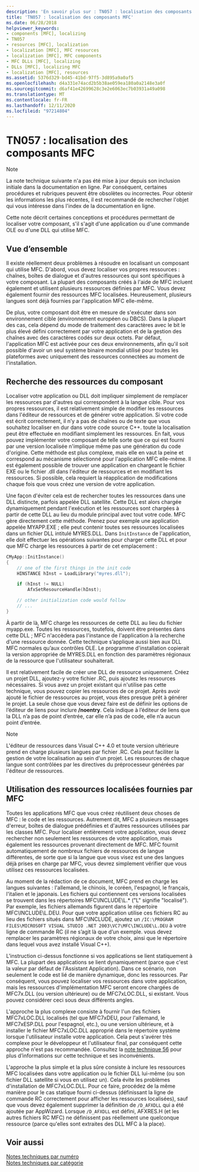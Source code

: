 ```yaml
---
description: 'En savoir plus sur : TN057 : localisation des composants MFC'
title: 'TN057 : localisation des composants MFC'
ms.date: 06/28/2018
helpviewer_keywords:
- components [MFC], localizing
- TN057
- resources [MFC], localization
- localization [MFC], MFC resources
- localization [MFC], MFC components
- MFC DLLs [MFC], localizing
- DLLs [MFC], localizing MFC
- localization [MFC], resources
ms.assetid: 5376d329-bd45-41bd-97f5-3d895a9a0af5
ms.openlocfilehash: d4a331e74acd2b5b38ae059ea180a0a2148e3a0f
ms.sourcegitcommit: d6af41e42699628c3e2e6063ec7b03931a49a098
ms.translationtype: MT
ms.contentlocale: fr-FR
ms.lasthandoff: 12/11/2020
ms.locfileid: "97214804"
---
```

# <a name="tn057-localization-of-mfc-components"></a>TN057 : localisation des composants MFC

> [!NOTE]
> La note technique suivante n'a pas été mise à jour depuis son inclusion initiale dans la documentation en ligne. Par conséquent, certaines procédures et rubriques peuvent être obsolètes ou incorrectes. Pour obtenir les informations les plus récentes, il est recommandé de rechercher l'objet qui vous intéresse dans l'index de la documentation en ligne.

Cette note décrit certaines conceptions et procédures permettant de localiser votre composant, s'il s'agit d'une application ou d'une commande OLE ou d'une DLL qui utilise MFC.

## <a name="overview"></a>Vue d’ensemble

Il existe réellement deux problèmes à résoudre en localisant un composant qui utilise MFC. D'abord, vous devez localiser vos propres ressources : chaînes, boîtes de dialogue et d'autres ressources qui sont spécifiques à votre composant. La plupart des composants créés à l'aide de MFC incluent également et utilisent plusieurs ressources définies par MFC. Vous devez également fournir des ressources MFC localisées. Heureusement, plusieurs langues sont déjà fournies par l'application MFC elle-même.

De plus, votre composant doit être en mesure de s'exécuter dans son environnement cible (environnement européen ou DBCS). Dans la plupart des cas, cela dépend du mode de traitement des caractères avec le bit le plus élevé défini correctement par votre application et de la gestion des chaînes avec des caractères codés sur deux octets. Par défaut, l'application MFC est activée pour ces deux environnements, afin qu'il soit possible d'avoir un seul système binaire mondial utilisé pour toutes les plateformes avec uniquement des ressources connectées au moment de l'installation.

## <a name="localizing-your-components-resources"></a>Recherche des ressources du composant

Localiser votre application ou DLL doit impliquer simplement de remplacer les ressources par d'autres qui correspondent à la langue cible. Pour vos propres ressources, il est relativement simple de modifier les ressources dans l'éditeur de ressources et de générer votre application. Si votre code est écrit correctement, il n’y a pas de chaînes ou de texte que vous souhaitez localiser en dur dans votre code source C++. toute la localisation peut être effectuée en modifiant simplement les ressources. En fait, vous pouvez implémenter votre composant de telle sorte que ce qui est fourni par une version localisée n'implique même pas une génération du code d'origine. Cette méthode est plus complexe, mais elle en vaut la peine et correspond au mécanisme sélectionné pour l'application MFC elle-même. Il est également possible de trouver une application en chargeant le fichier EXE ou le fichier .dll dans l'éditeur de ressources et en modifiant les ressources. Si possible, cela requiert la réapplication de modifications chaque fois que vous créez une version de votre application.

Une façon d'éviter cela est de rechercher toutes les ressources dans une DLL distincte, parfois appelée DLL satellite. Cette DLL est alors chargée dynamiquement pendant l'exécution et les ressources sont chargées à partir de cette DLL au lieu du module principal avec tout votre code. MFC gère directement cette méthode. Prenez pour exemple une application appelée MYAPP.EXE ; elle peut contenir toutes ses ressources localisées dans un fichier DLL intitulé MYRES.DLL. Dans `InitInstance` de l'application, elle doit effectuer les opérations suivantes pour charger cette DLL et pour que MFC charge les ressources à partir de cet emplacement :

```cpp
CMyApp::InitInstance()
{
    // one of the first things in the init code
    HINSTANCE hInst = LoadLibrary("myres.dll");

    if (hInst != NULL)
        AfxSetResourceHandle(hInst);

    // other initialization code would follow
    // ...
}
```

À partir de là, MFC charge les ressources de cette DLL au lieu du fichier myapp.exe. Toutes les ressources, toutefois, doivent être présentes dans cette DLL ; MFC n'accèdera pas l'instance de l'application à la recherche d'une ressource donnée. Cette technique s’applique aussi bien aux DLL MFC normales qu’aux contrôles OLE. Le programme d'installation copierait la version appropriée de MYRES.DLL en fonction des paramètres régionaux de la ressource que l'utilisateur souhaiterait.

Il est relativement facile de créer une DLL de ressource uniquement. Créez un projet DLL, ajoutez-y votre fichier .RC, puis ajoutez les ressources nécessaires. Si vous avez un projet existant qui n'utilise pas cette technique, vous pouvez copier les ressources de ce projet. Après avoir ajouté le fichier de ressources au projet, vous êtes presque prêt à générer le projet. La seule chose que vous devez faire est de définir les options de l’éditeur de liens pour inclure **/noentry**. Cela indique à l’éditeur de liens que la DLL n’a pas de point d’entrée, car elle n’a pas de code, elle n’a aucun point d’entrée.

> [!NOTE]
> L'éditeur de ressources dans Visual C++ 4.0 et toute version ultérieure prend en charge plusieurs langues par fichier .RC. Cela peut faciliter la gestion de votre localisation au sein d'un projet. Les ressources de chaque langue sont contrôlées par les directives du préprocesseur générées par l'éditeur de ressources.

## <a name="using-the-provided-mfc-localized-resources"></a>Utilisation des ressources localisées fournies par MFC

Toutes les applications MFC que vous créez réutilisent deux choses de MFC : le code et les ressources. Autrement dit, MFC a plusieurs messages d'erreur, boîtes de dialogue prédéfinies et d'autres ressources utilisées par les classes MFC. Pour localiser entièrement votre application, vous devez rechercher non seulement les ressources de votre application, mais également les ressources provenant directement de MFC. MFC fournit automatiquement de nombreux fichiers de ressources de langue différentes, de sorte que si la langue que vous visez est une des langues déjà prises en charge par MFC, vous devrez simplement vérifier que vous utilisez ces ressources localisées.

Au moment de la rédaction de ce document, MFC prend en charge les langues suivantes : l'allemand, le chinois, le coréen, l'espagnol, le français, l'italien et le japonais. Les fichiers qui contiennent ces versions localisées se trouvent dans les répertoires MFC\INCLUDE\L.* ("L" signifie "localisé"). Par exemple, les fichiers allemands figurent dans le répertoire MFC\INCLUDE\L.DEU. Pour que votre application utilise ces fichiers RC au lieu des fichiers situés dans MFC\INCLUDE, ajoutez un `/IC:\PROGRAM FILES\MICROSOFT VISUAL STUDIO .NET 2003\VC7\MFC\INCLUDE\L.DEU` à votre ligne de commande RC (il ne s’agit là que d’un exemple. vous devez remplacer les paramètres régionaux de votre choix, ainsi que le répertoire dans lequel vous avez installé Visual C++).

L'instruction ci-dessus fonctionne si vos applications se lient statiquement à MFC. La plupart des applications se lient dynamiquement (parce que c'est la valeur par défaut de l'Assistant Application). Dans ce scénario, non seulement le code est lié de manière dynamique, donc les ressources. Par conséquent, vous pouvez localiser vos ressources dans votre application, mais les ressources d'implémentation MFC seront encore chargées de MFC7x.DLL (ou version ultérieure) ou de MFC7xLOC.DLL, si existant. Vous pouvez considérer ceci sous deux différents angles.

L'approche la plus complexe consiste à fournir l'un des fichiers MFC7xLOC.DLL localisés (tel que MFC7xDEU, pour l'allemand, le MFC7xESP.DLL pour l'espagnol, etc.), ou une version ultérieure, et à installer le fichier MFC7xLOC.DLL approprié dans le répertoire système lorsque l'utilisateur installe votre application. Cela peut s'avérer très complexe pour le développeur et l'utilisateur final, par conséquent cette approche n'est pas recommandée. Consultez la [note technique 56](../mfc/tn056-installation-of-localized-mfc-components.md) pour plus d’informations sur cette technique et ses inconvénients.

L'approche la plus simple et la plus sûre consiste à inclure les ressources MFC localisées dans votre application ou le fichier DLL lui-même (ou son fichier DLL satellite si vous en utilisez un). Cela évite les problèmes d'installation de MFC7xLOC.DLL. Pour ce faire, procédez de la même manière pour le cas statique fourni ci-dessus (définissant la ligne de commande RC correctement pour afficher les ressources localisées), sauf que vous devez également supprimer la définition de `/D_AFXDLL` qui a été ajoutée par AppWizard. Lorsque `/D_AFXDLL` est défini, AFXRES.H (et les autres fichiers RC MFC) ne définissent pas réellement une quelconque ressource (parce qu'elles sont extraites des DLL MFC à la place).

## <a name="see-also"></a>Voir aussi

[Notes techniques par numéro](../mfc/technical-notes-by-number.md)<br/>
[Notes techniques par catégorie](../mfc/technical-notes-by-category.md)
